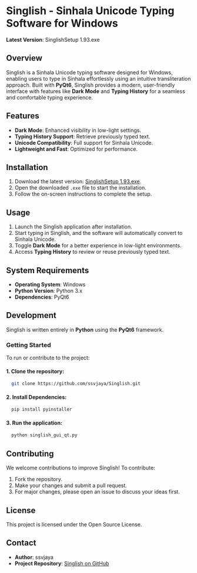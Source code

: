 # Singlish - Sinhala Unicode Typing Software for Windows

**Latest Version**: SinglishSetup 1.93.exe

## Overview
Singlish is a Sinhala Unicode typing software designed for Windows, enabling users to type in Sinhala effortlessly using an intuitive transliteration approach. Built with **PyQt6**, Singlish provides a modern, user-friendly interface with features like **Dark Mode** and **Typing History** for a seamless and comfortable typing experience.

## Features
- **Dark Mode**: Enhanced visibility in low-light settings.
- **Typing History Support**: Retrieve previously typed text.
- **Unicode Compatibility**: Full support for Sinhala Unicode.
- **Lightweight and Fast**: Optimized for performance.

## Installation
1. Download the latest version: [SinglishSetup 1.93.exe](https://github.com/ssvjaya/Singlish/releases).
2. Open the downloaded `.exe` file to start the installation.
3. Follow the on-screen instructions to complete the setup.

## Usage
1. Launch the Singlish application after installation.
2. Start typing in Singlish, and the software will automatically convert to Sinhala Unicode.
3. Toggle **Dark Mode** for a better experience in low-light environments.
4. Access **Typing History** to review or reuse previously typed text.

## System Requirements
- **Operating System**: Windows
- **Python Version**: Python 3.x
- **Dependencies**: PyQt6

## Development
Singlish is written entirely in **Python** using the **PyQt6** framework.

### Getting Started
To run or contribute to the project:

#### 1. Clone the repository:
   ```bash
     git clone https://github.com/ssvjaya/Singlish.git
   ```
#### 2. Install Dependencies:
  ```bash
    pip install pyinstaller
  ```
#### 3. Run the application:
  ```bash
    python singlish_gui_qt.py
  ```
## Contributing
We welcome contributions to improve Singlish! To contribute:

1. Fork the repository.
2. Make your changes and submit a pull request.
3. For major changes, please open an issue to discuss your ideas first.

## License
This project is licensed under the Open Source License.

## Contact
- **Author**: ssvjaya
- **Project Repository**: [Singlish on GitHub](https://github.com/ssvjaya/Singlish)
  
